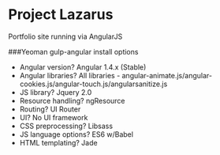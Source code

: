 Project Lazarus
===============

Portfolio site running via AngularJS

###Yeoman gulp-angular install options
* Angular version? Angular 1.4.x (Stable)
* Angular libraries? All libraries - angular-animate.js/angular-cookies.js/angular-touch.js/angularsanitize.js
* JS library? Jquery 2.0
* Resource handling? ngResource
* Routing? UI Router
* UI? No UI framework
* CSS preprocessing? Libsass
* JS language options? ES6 w/Babel
* HTML templating? Jade